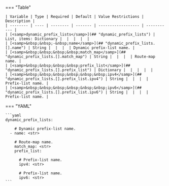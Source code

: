 <!--
  ~ Copyright (c) 2025 Arista Networks, Inc.
  ~ Use of this source code is governed by the Apache License 2.0
  ~ that can be found in the LICENSE file.
  -->
=== "Table"

    | Variable | Type | Required | Default | Value Restrictions | Description |
    | -------- | ---- | -------- | ------- | ------------------ | ----------- |
    | [<samp>dynamic_prefix_lists</samp>](## "dynamic_prefix_lists") | List, items: Dictionary |  |  |  |  |
    | [<samp>&nbsp;&nbsp;-&nbsp;name</samp>](## "dynamic_prefix_lists.[].name") | String |  |  |  | Dynamic prefix-list name. |
    | [<samp>&nbsp;&nbsp;&nbsp;&nbsp;match_map</samp>](## "dynamic_prefix_lists.[].match_map") | String |  |  |  | Route-map name. |
    | [<samp>&nbsp;&nbsp;&nbsp;&nbsp;prefix_list</samp>](## "dynamic_prefix_lists.[].prefix_list") | Dictionary |  |  |  |  |
    | [<samp>&nbsp;&nbsp;&nbsp;&nbsp;&nbsp;&nbsp;ipv4</samp>](## "dynamic_prefix_lists.[].prefix_list.ipv4") | String |  |  |  | Prefix-list name. |
    | [<samp>&nbsp;&nbsp;&nbsp;&nbsp;&nbsp;&nbsp;ipv6</samp>](## "dynamic_prefix_lists.[].prefix_list.ipv6") | String |  |  |  | Prefix-list name. |

=== "YAML"

    ```yaml
    dynamic_prefix_lists:

        # Dynamic prefix-list name.
      - name: <str>

        # Route-map name.
        match_map: <str>
        prefix_list:

          # Prefix-list name.
          ipv4: <str>

          # Prefix-list name.
          ipv6: <str>
    ```
